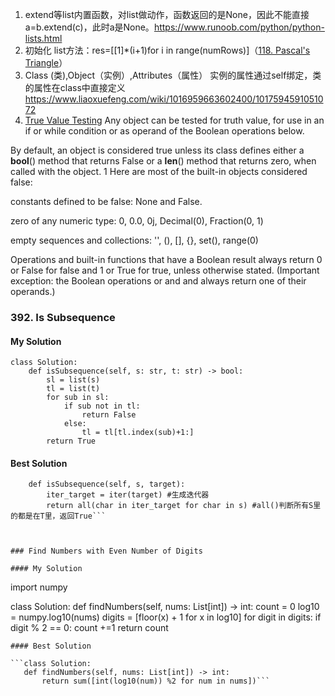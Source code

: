 1. extend等list内置函数，对list做动作，函数返回的是None，因此不能直接a=b.extend(c)，此时a是None。https://www.runoob.com/python/python-lists.html
2. 初始化 list方法：res=\[\[1]\*(i+1)for i in range(numRows)]（[118. Pascal's Triangle](https://leetcode.com/problems/pascals-triangle/)）
3. Class (类),Object（实例）,Attributes（属性）
实例的属性通过self绑定，类的属性在class中直接定义
https://www.liaoxuefeng.com/wiki/1016959663602400/1017594591051072
4. [True Value Testing](https://docs.python.org/3/library/stdtypes.html#truth-value-testing)
Any object can be tested for truth value, for use in an if or while condition or as operand of the Boolean operations below.

By default, an object is considered true unless its class defines either a __bool__() method that returns False or a __len__() method that returns zero, when called with the object. 1 Here are most of the built-in objects considered false:

constants defined to be false: None and False.

zero of any numeric type: 0, 0.0, 0j, Decimal(0), Fraction(0, 1)

empty sequences and collections: '', (), [], {}, set(), range(0)

Operations and built-in functions that have a Boolean result always return 0 or False for false and 1 or True for true, unless otherwise stated. (Important exception: the Boolean operations or and and always return one of their operands.)

### 392. Is Subsequence
#### My Solution

```
class Solution:
    def isSubsequence(self, s: str, t: str) -> bool:
        sl = list(s)
        tl = list(t)
        for sub in sl:
            if sub not in tl:
                return False
            else:
                tl = tl[tl.index(sub)+1:]
        return True
 ```
#### Best Solution

```class Solution:
    def isSubsequence(self, s, target):
        iter_target = iter(target) #生成迭代器
        return all(char in iter_target for char in s) #all()判断所有S里的都是在T里，返回True```
        
        

### Find Numbers with Even Number of Digits

#### My Solution

```
import numpy

class Solution:
    def findNumbers(self, nums: List[int]) -> int:
        count = 0
        log10 = numpy.log10(nums)
        digits = [floor(x) + 1 for x in log10]
        for digit in digits:
            if digit % 2 == 0:
                count +=1
        return count
 ```
#### Best Solution

```class Solution:
    def findNumbers(self, nums: List[int]) -> int:
        return sum([int(log10(num)) %2 for num in nums])```
